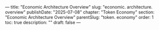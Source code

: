 — title: "Economic Architecture Overview"
slug: "economic. architecture. overview" publishDate: "2025-07-08"
chapter: "Token Economy" section: "Economic Architecture Overview"
parentSlug: "token. economy" order: 1
toc: true description: ""
draft: false
—

